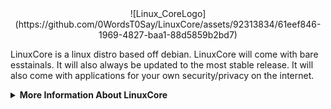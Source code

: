 <div align="center">
  ![Linux_CoreLogo](https://github.com/0WordsT0Say/LinuxCore/assets/92313834/61eef846-1969-4827-baa1-88d5859b2bd7)
  
</div>



LinuxCore is a linux distro based off debian. LinuxCore will come with bare esstainals. It will also always be updated to the most stable release. It will also come with applications for your own security/privacy on the internet.


<details>
<summary><b>More Information About LinuxCore</b></summary>


More about LinuxCore..

LinuxCore was orginally gonna be named LinxCore. Until we found out a company product goes by that name. So we changed to have LinuxCore with the U instead.

LinuxCore was first thought of 10/24/2023 and execution to be making LinuxCore soon followed after. The thought of LinuxCore was accidental while making wallpapers. It was gonna be a wallpaper with the andromeda galaxy and the word core in the bottom left corner. But soon after it felt as if something was missing I looked at the filename LinxCore and thats what I added was Linx, and just then I wanted to make my very own Linux Distro. Of course it is now LinuxCore.

</details>
